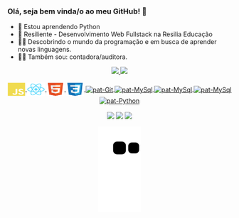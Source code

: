 ### Olá, seja bem vinda/o ao meu GitHub! 👋


- 🌱 Estou aprendendo Python
- 💛 Resiliente - Desenvolvimento Web Fullstack na Resilia Educação
- 👩‍💻 Descobrindo o mundo da programação e em busca de aprender novas linguagens.
- 👩‍🎓 Também sou: contadora/auditora. 

<div align="center">
  <a href="https://github.com/patandrade09">
  <img height="180em" src="https://github-readme-stats.vercel.app/api?username=patandrade09&show_icons=true&theme=dark&include_all_commits=true&count_private=true"/>
  <img height="180em" src="https://github-readme-stats.vercel.app/api/top-langs/?username=patandrade09&layout=compact&langs_count=7&theme=dark"/>
</div>


<div align="center"><br>
  <img align="center" alt="pat-Js" height="30" width="40" src="https://raw.githubusercontent.com/devicons/devicon/master/icons/javascript/javascript-plain.svg">
  <img align="center" alt="pat-React" height="30" width="40" src="https://raw.githubusercontent.com/devicons/devicon/master/icons/react/react-original.svg">
  <img align="center" alt="pat-HTML" height="30" width="40" src="https://raw.githubusercontent.com/devicons/devicon/master/icons/html5/html5-original.svg">
  <img align="center" alt="pat-CSS" height="30" width="40" src="https://raw.githubusercontent.com/devicons/devicon/master/icons/css3/css3-original.svg">
  <img align="center" alt="pat-Git" height="30" width="40" src="https://cdn.jsdelivr.net/gh/devicons/devicon/icons/git/git-original.svg">
  <img align="center" alt="pat-MySql" height="30" width="40" src="https://cdn.jsdelivr.net/gh/devicons/devicon/icons/mysql/mysql-original.svg">
  <img align="center" alt="pat-MySql" height="30" width="40" src="https://cdn.jsdelivr.net/gh/devicons/devicon/icons/nodejs/nodejs-original.svg">
  <img align="center" alt="pat-MySql" height="30" width="40" src="https://cdn.jsdelivr.net/gh/devicons/devicon/icons/mongodb/mongodb-original.svg">
  <img align="center" alt="pat-Python" height="30" width="40" src="https://cdn.jsdelivr.net/gh/devicons/devicon/icons/python/python-original.svg">
  
  <div align="center"><br>
  <a href="https://instagram.com/pats.andrade" target="_blank"><img src="https://img.shields.io/badge/-Instagram-%23E4405F?style=for-the-badge&logo=instagram&logoColor=white" target="_blank"></a>
  <a href = "mailto:patricia.andrade094@gmail.com"><img src="https://img.shields.io/badge/-Gmail-%23333?style=for-the-badge&logo=gmail&logoColor=white" target="_blank"></a>
  <a href="https://www.linkedin.com/in/patr%C3%ADcia-andrade-09/" target="_blank"><img src="https://img.shields.io/badge/-LinkedIn-%230077B5?style=for-the-badge&logo=linkedin&logoColor=white" target="_blank"></a> 
    
  ![Snake animation](https://github.com/patandrade09/patandrade09/blob/output/github-contribution-grid-snake.svg)
    
</div>
 

 
  
